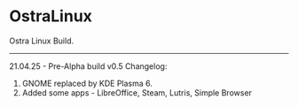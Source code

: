 # OstraLinux
Ostra Linux Build.

----
21.04.25 - Pre-Alpha build v0.5
Changelog:
1. GNOME replaced by KDE Plasma 6.
2. Added some apps - LibreOffice, Steam, Lutris, Simple Browser
